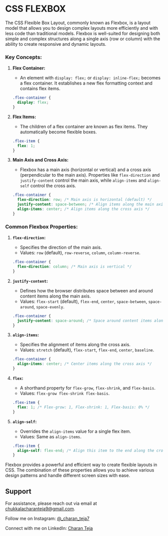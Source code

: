 # CSS FLEXBOX

The CSS Flexible Box Layout, commonly known as Flexbox, is a layout model that allows you to design complex layouts more efficiently and with less code than traditional models. Flexbox is well-suited for designing both simple and complex structures along a single axis (row or column) with the ability to create responsive and dynamic layouts.
### Key Concepts:

1. **Flex Container:**
   - An element with `display: flex;` or `display: inline-flex;` becomes a flex container. It establishes a new flex formatting context and contains flex items.

   ```css
   .flex-container {
     display: flex;
   }
   ```

2. **Flex Items:**
   - The children of a flex container are known as flex items. They automatically become flexible boxes.

   ```css
   .flex-item {
     flex: 1;
   }
   ```

3. **Main Axis and Cross Axis:**
   - Flexbox has a main axis (horizontal or vertical) and a cross axis (perpendicular to the main axis). Properties like `flex-direction` and `justify-content` control the main axis, while `align-items` and `align-self` control the cross axis.

   ```css
   .flex-container {
     flex-direction: row; /* Main axis is horizontal (default) */
     justify-content: space-between; /* Align items along the main axis */
     align-items: center; /* Align items along the cross axis */
   }
   ```

### Common Flexbox Properties:

1. **`flex-direction`:**
   - Specifies the direction of the main axis.
   - Values: `row` (default), `row-reverse`, `column`, `column-reverse`.

   ```css
   .flex-container {
     flex-direction: column; /* Main axis is vertical */
   }
   ```

2. **`justify-content`:**
   - Defines how the browser distributes space between and around content items along the main axis.
   - Values: `flex-start` (default), `flex-end`, `center`, `space-between`, `space-around`, `space-evenly`.

   ```css
   .flex-container {
     justify-content: space-around; /* Space around content items along the main axis */
   }
   ```

3. **`align-items`:**
   - Specifies the alignment of items along the cross axis.
   - Values: `stretch` (default), `flex-start`, `flex-end`, `center`, `baseline`.

   ```css
   .flex-container {
     align-items: center; /* Center items along the cross axis */
   }
   ```

4. **`flex`:**
   - A shorthand property for `flex-grow`, `flex-shrink`, and `flex-basis`.
   - Values: `flex-grow flex-shrink flex-basis`.

   ```css
   .flex-item {
     flex: 1; /* Flex-grow: 1, Flex-shrink: 1, Flex-basis: 0% */
   }
   ```

5. **`align-self`:**
   - Overrides the `align-items` value for a single flex item.
   - Values: Same as `align-items`.

   ```css
   .flex-item {
     align-self: flex-end; /* Align this item to the end along the cross axis */
   }
   ```

Flexbox provides a powerful and efficient way to create flexible layouts in CSS. The combination of these properties allows you to achieve various design patterns and handle different screen sizes with ease.
## Support

For assistance, please reach out via email at chukkalacharanteja9@gmail.com.

Follow me on Instagram: [@_charan_teja7](https://www.instagram.com/_charan_teja7/)

Connect with me on LinkedIn: [Charan Teja](https://www.linkedin.com/in/charanteja177/)
